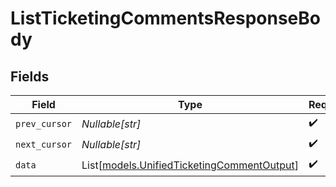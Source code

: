 # ListTicketingCommentsResponseBody


## Fields

| Field                                                                                    | Type                                                                                     | Required                                                                                 | Description                                                                              |
| ---------------------------------------------------------------------------------------- | ---------------------------------------------------------------------------------------- | ---------------------------------------------------------------------------------------- | ---------------------------------------------------------------------------------------- |
| `prev_cursor`                                                                            | *Nullable[str]*                                                                          | :heavy_check_mark:                                                                       | N/A                                                                                      |
| `next_cursor`                                                                            | *Nullable[str]*                                                                          | :heavy_check_mark:                                                                       | N/A                                                                                      |
| `data`                                                                                   | List[[models.UnifiedTicketingCommentOutput](../models/unifiedticketingcommentoutput.md)] | :heavy_check_mark:                                                                       | N/A                                                                                      |